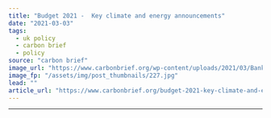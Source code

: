 ```yaml
---
title: "Budget 2021 -  Key climate and energy announcements"
date: "2021-03-03"
tags: 
  - uk policy
  - carbon brief
  - policy
source: "carbon brief"
image_url: "https://www.carbonbrief.org/wp-content/uploads/2021/03/Bank-of-England-on-Threadneedle-Street-London-United-Kingdom-107x71.jpg"
image_fp: "/assets/img/post_thumbnails/227.jpg"
lead: ""
article_url: "https://www.carbonbrief.org/budget-2021-key-climate-and-energy-announcements"
---
```


---
